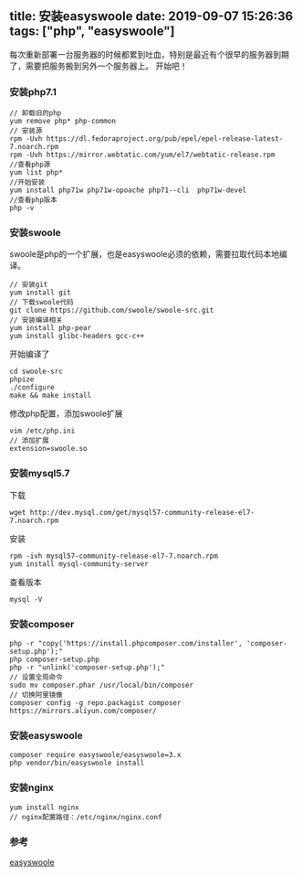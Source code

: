 title: 安装easyswoole
date: 2019-09-07 15:26:36
tags: ["php", "easyswoole"]
---
每次重新部署一台服务器的时候都累到吐血，特别是最近有个很早的服务器到期了，需要把服务搬到另外一个服务器上。
开始吧！
### 安装php7.1
```
// 卸载旧的php
yum remove php* php-common
// 安装源
rpm -Uvh https://dl.fedoraproject.org/pub/epel/epel-release-latest-7.noarch.rpm
rpm -Uvh https://mirror.webtatic.com/yum/el7/webtatic-release.rpm
//查看php源
yum list php*
//开始安装
yum install php71w php71w-opoache php71--cli  php71w-devel
//查看php版本
php -v
```
### 安装swoole
swoole是php的一个扩展，也是easyswoole必须的依赖，需要拉取代码本地编译。
```
// 安装git
yum install git
// 下载swoole代码
git clone https://github.com/swoole/swoole-src.git
// 安装编译相关
yum install php-pear
yum install glibc-headers gcc-c++
```
开始编译了
```
cd swoole-src
phpize
./configure
make && make install
```
修改php配置，添加swoole扩展
```
vim /etc/php.ini
// 添加扩展
extension=swoole.so
```
### 安装mysql5.7
下载
```
wget http://dev.mysql.com/get/mysql57-community-release-el7-7.noarch.rpm
```
安装
```
rpm -ivh mysql57-community-release-el7-7.noarch.rpm
yum install mysql-community-server
```
查看版本
```
mysql -V
```
### 安装composer
```
php -r "copy('https://install.phpcomposer.com/installer', 'composer-setup.php');"
php composer-setup.php
php -r "unlink('composer-setup.php');"
// 设置全局命令
sudo mv composer.phar /usr/local/bin/composer
// 切换阿里镜像
composer config -g repo.packagist composer https://mirrors.aliyun.com/composer/
```

### 安装easyswoole
```
composer require easyswoole/easyswoole=3.x
php vendor/bin/easyswoole install
```

### 安装nginx
```
yum install nginx
// nginx配置路径：/etc/nginx/nginx.conf
```

### 参考
[easyswoole](https://www.easyswoole.com/Cn/Introduction/install.html)